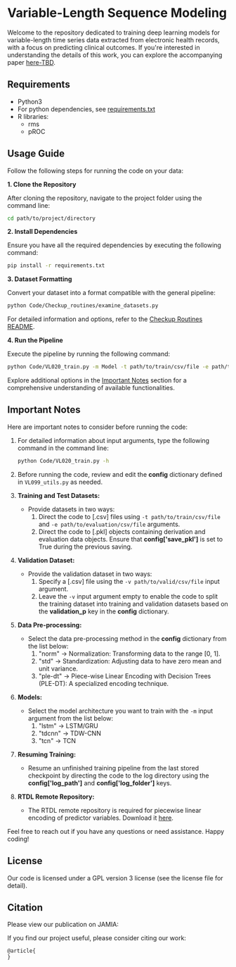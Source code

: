 # Variable-Length Sequence Modeling

Welcome to the repository dedicated to training deep learning models for variable-length time series data extracted from electronic health records, with a focus on predicting clinical outcomes. If you're interested in understanding the details of this work, you can explore the accompanying paper [here-TBD](link-to-paper).


## Requirements

- Python3
- For python dependencies, see [requirements.txt](https://git.doit.wisc.edu/smph-public/dom/uw-icu-data-science-lab-public/variable-length-sequence-modeling/-/blob/main/requirements.txt)
- R libraries:
  - rms
  - pROC
  

## Usage Guide

Follow the following steps for running the code on your data:

**1. Clone the Repository**

After cloning the repository, navigate to the project folder using the command line:
```bash
cd path/to/project/directory
```

**2. Install Dependencies**

Ensure you have all the required dependencies by executing the following command:
```bash
pip install -r requirements.txt
```

**3. Dataset Formatting**

Convert your dataset into a format compatible with the general pipeline:
```bash
python Code/Checkup_routines/examine_datasets.py
```

For detailed information and options, refer to the [Checkup Routines README](https://git.doit.wisc.edu/smph-public/dom/uw-icu-data-science-lab-public/variable-length-sequence-modeling/-/blob/main/Code/Checkup_routines/README.md).

**4. Run the Pipeline**

Execute the pipeline by running the following command:
```bash
python Code/VL020_train.py -m Model -t path/to/train/csv/file -e path/to/evaluation/csv/file -v path/to/validation/csv/file
```

Explore additional options in the [Important Notes](https://git.doit.wisc.edu/smph-public/dom/uw-icu-data-science-lab-public/variable-length-sequence-modeling#important-notes) section for a comprehensive understanding of available functionalities.


## Important Notes

Here are important notes to consider before running the code:

1. For detailed information about input arguments, type the following command in the command line:
   ```bash
   python Code/VL020_train.py -h
   ```

2. Before running the code, review and edit the **config** dictionary defined in `VL099_utils.py` as needed.

3. **Training and Test Datasets:**
   - Provide datasets in two ways:
     1. Direct the code to [.csv] files using `-t path/to/train/csv/file` and `-e path/to/evaluation/csv/file` arguments.
     2. Direct the code to [.pkl] objects containing derivation and evaluation data objects. Ensure that **config['save_pkl']** is set to True during the previous saving.

4. **Validation Dataset:**
   - Provide the validation dataset in two ways:
     1. Specify a [.csv] file using the `-v path/to/valid/csv/file` input argument.
     2. Leave the `-v` input argument empty to enable the code to split the training dataset into training and validation datasets based on the **validation_p** key in the **config** dictionary.

5. **Data Pre-processing:**
   - Select the data pre-processing method in the **config** dictionary from the list below: 
     1. "norm" -> Normalization: Transforming data to the range [0, 1]. 
     2. "std" -> Standardization: Adjusting data to have zero mean and unit variance.
     3. "ple-dt" -> Piece-wise Linear Encoding with Decision Trees (PLE-DT): A specialized encoding technique.

6. **Models:**
   - Select the model architecture you want to train with the `-m` input argument from the list below:
     1. "lstm" -> LSTM/GRU 
     2. "tdcnn" -> TDW-CNN
     3. "tcn" -> TCN

7. **Resuming Training:**
   - Resume an unfinished training pipeline from the last stored checkpoint by directing the code to the log directory using the **config['log_path']** and **config['log_folder']** keys.

8. **RTDL Remote Repository:**
   - The RTDL remote repository is required for piecewise linear encoding of predictor variables. Download it [here](https://github.com/Yura52/rtdl).

Feel free to reach out if you have any questions or need assistance. Happy coding!


## License

Our code is licensed under a GPL version 3 license (see the license file for detail).


## Citation

Please view our publication on JAMIA:

If you find our project useful, please consider citing our work:
```
@article{
}
```
